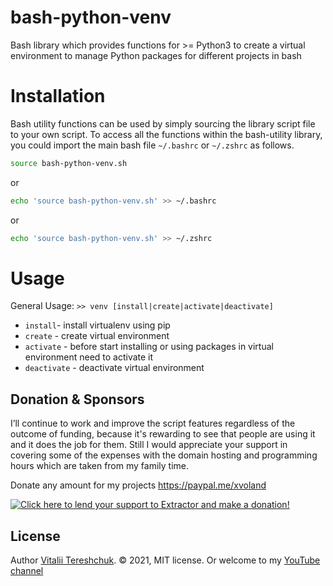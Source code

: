 # bash-python-venv
Bash library which provides functions for >= Python3 to create a virtual environment to manage Python packages for different projects in bash

# Installation
Bash utility functions can be used by simply sourcing the library script file to your own script. To access all the functions within the bash-utility library, you could import the main bash file `~/.bashrc` or `~/.zshrc` as follows.
```bash
source bash-python-venv.sh
```
or
```bash
echo 'source bash-python-venv.sh' >> ~/.bashrc
```
or
```bash
echo 'source bash-python-venv.sh' >> ~/.zshrc
```

# Usage
General Usage:
`>> venv [install|create|activate|deactivate]`

- `install`- install virtualenv using pip
- `create` - create virtual environment
- `activate`  - before start installing or using packages in virtual environment need to activate it
- `deactivate` - deactivate virtual environment



## Donation & Sponsors

I’ll continue to work and improve the script features regardless of the outcome of funding, because it's rewarding to see that people are using it and it does the job for them. Still I would appreciate your support in covering some of the expenses with the domain hosting and programming hours which are taken from my family time.

Donate any amount for my projects <a href='https://paypal.me/xvoland'>https://paypal.me/xvoland</a>


<a href='https://www.paypal.com/cgi-bin/webscr?cmd=_s-xclick&hosted_button_id=9D4YBRWH8QURU'><img alt='Click here to lend your support to Extractor and make a donation!' src='https://www.paypalobjects.com/en_US/GB/i/btn/btn_donateCC_LG.gif' border='0' /></a>




## License

Author [Vitalii Tereshchuk](https://dotoca.net). &copy; 2021, MIT license.
Or welcome to my <a href='https://www.youtube.com/user/xVoLAnD'>YouTube channel</a>
